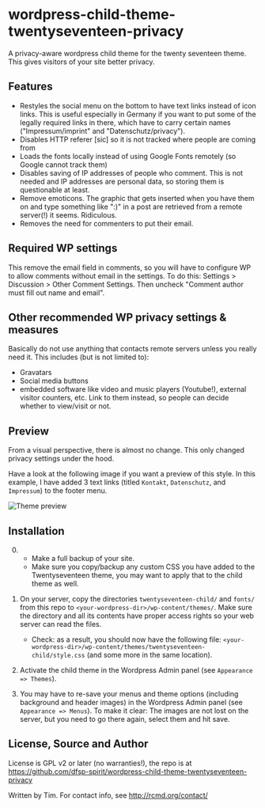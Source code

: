 # wordpress-child-theme-twentyseventeen-privacy
A privacy-aware wordpress child theme for the twenty seventeen theme. This gives visitors of your site better privacy.

## Features

* Restyles the social menu on the bottom to have text links instead of icon links. This is useful especially in Germany if you want to put some of the legally required links in there, which have to carry certain names ("Impressum/imprint" and "Datenschutz/privacy").
* Disables HTTP referer [sic] so it is not tracked where people are coming from
* Loads the fonts locally instead of using Google Fonts remotely (so Google cannot track them)  
* Disables saving of IP addresses of people who comment. This is not needed and IP addresses are personal data, so storing them is questionable at least.
* Remove emoticons. The graphic that gets inserted when you have them on and type something like ":)" in a post are retrieved from a remote server(!) it seems. Ridiculous.
* Removes the need for commenters to put their email.


## Required WP settings

This remove the email field in comments, so you will have to configure WP to allow comments without email in the settings. To do this: Settings > Discussion > Other Comment Settings. Then uncheck "Comment author must fill out name and email".


## Other recommended WP privacy settings & measures

Basically do not use anything that contacts remote servers unless you really need it. This includes (but is not limited to):
- Gravatars
- Social media buttons
- embedded software like video and music players (Youtube!), external visitor counters, etc. Link to them instead, so people can decide whether to view/visit or not.


## Preview

From a visual perspective, there is almost no change. This only changed privacy settings under the hood.

Have a look at the following image if you want a preview of this style. In this example, I have added 3 text links (titled `Kontakt`, `Datenschutz`, and `Impressum`) to the footer menu.

![Theme preview](https://github.com/dfsp-spirit/wordpress-child-theme-twentyseventeen-textfooter/blob/master/preview_twentyseven_child_theme_text_footer_menu.jpg)


## Installation

0) - Make a full backup of your site.  
   - Make sure you copy/backup any custom CSS you have added to the Twentyseventeen theme, you may want to apply that to the child theme as well.

1) On your server, copy the directories `twentyseventeen-child/` and `fonts/` from this repo to `<your-wordpress-dir>/wp-content/themes/`. Make sure the directory and all its contents have proper access rights so your web server can read the files.

    - Check: as a result, you should now have the following file: `<your-wordpress-dir>/wp-content/themes/twentyseventeen-child/style.css` (and some more in the same location).

2) Activate the child theme in the Wordpress Admin panel (see `Appearance => Themes`).

3) You may have to re-save your menus and theme options (including background and header images) in the Wordpress Admin panel (see `Appearance => Menus`). To make it clear: The images are not lost on the server, but you need to go there again, select them and hit save.

## License, Source and Author

License is GPL v2 or later (no warranties!), the repo is at https://github.com/dfsp-spirit/wordpress-child-theme-twentyseventeen-privacy

Written by Tim. For contact info, see http://rcmd.org/contact/
